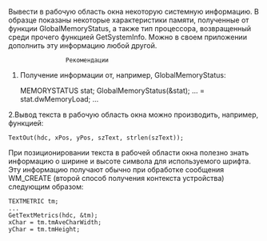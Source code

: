 Вывести в рабочую область окна некоторую системную информацию.
В образце показаны некоторые характеристики памяти, полученные от функции
GlobalMemoryStatus, а также тип процессора, возвращенный среди прочего 
функцией GetSystemInfo. Можно в своем приложении дополнить эту информацию
любой другой.

					Рекомендации

1. Получение информации от, например, GlobalMemoryStatus:

	MEMORYSTATUS stat;
	GlobalMemoryStatus(&stat);
	... = stat.dwMemoryLoad;
		...

2.Вывод текста в рабочую область окна можно производить, например, 
функцией:

	TextOut(hdc, xPos, yPos, szText, strlen(szText));

При позиционировании текста в рабочей области окна полезно знать информацию
о ширине и высоте символа для используемого шрифта. Эту информацию получают
обычно при обработке сообщения WM_CREATE (второй способ получения контекста
устройства) следующим образом:

	TEXTMETRIC tm;
	...
	GetTextMetrics(hdc, &tm);
	xChar = tm.tmAveCharWidth;
	yChar = tm.tmHeight;
